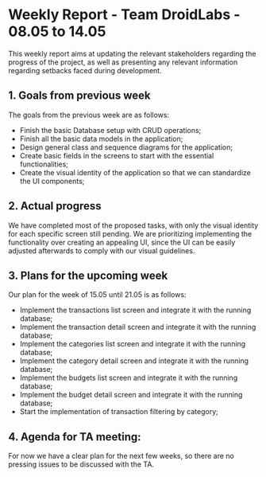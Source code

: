# Weekly Report - Team DroidLabs - 08.05 to 14.05

This weekly report aims at updating the relevant stakeholders regarding the progress of the project,
as well as presenting any relevant information regarding setbacks faced during development.

## 1. Goals from previous week
The goals from the previous week are as follows:
- Finish the basic Database setup with CRUD operations;
- Finish all the basic data models in the application; 
- Design general class and sequence diagrams for the application;
- Create basic fields in the screens to start with the essential functionalities;
- Create the visual identity of the application so that we can standardize the UI components;

## 2. Actual progress
We have completed most of the proposed tasks, with only the visual identity for each specific screen
still pending. We are prioritizing implementing the functionality over creating an appealing UI,
since the UI can be easily adjusted afterwards to comply with our visual guidelines. 

## 3. Plans for the upcoming week
Our plan for the week of 15.05 until 21.05 is as follows:
- Implement the transactions list screen and integrate it with the running database;
- Implement the transaction detail screen and integrate it with the running database;
- Implement the categories list screen and integrate it with the running database;
- Implement the category detail screen and integrate it with the running database;
- Implement the budgets list screen and integrate it with the running database;
- Implement the budget detail screen and integrate it with the running database;
- Start the implementation of transaction filtering by category;


## 4. Agenda for TA meeting:
For now we have a clear plan for the next few weeks, so there are no pressing issues to be discussed
with the TA.
